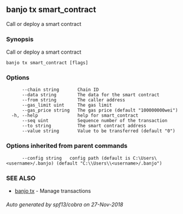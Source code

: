## banjo tx smart_contract

Call or deploy a smart contract

### Synopsis

Call or deploy a smart contract

```
banjo tx smart_contract [flags]
```

### Options

```
      --chain string       Chain ID
      --data string        The data for the smart contract
      --from string        The caller address
      --gas_limit uint     The gas limit
      --gas_price string   The gas price (default "100000000wei")
  -h, --help               help for smart_contract
      --seq uint           Sequence number of the transaction
      --to string          The smart contract address
      --value string       Value to be transferred (default "0")
```

### Options inherited from parent commands

```
      --config string   config path (default is C:\Users\<username>/.banjo) (default "C:\\Users\\<username>/.banjo")
```

### SEE ALSO

* [banjo tx](banjo_tx.md)	 - Manage transactions

###### Auto generated by spf13/cobra on 27-Nov-2018
